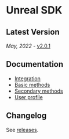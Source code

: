 # Unreal SDK

## Latest Version

_May, 2022_ - [v2.0.1](https://github.com/devtodev-analytics/unreal-sdk-2.0/releases/latest)

## Documentation

* [Integration](https://docs.devtodev.com/integration/integration-of-sdk-v2/sdk-integration/unreal-engine)
* [Basic methods](https://docs.devtodev.com/integration/integration-of-sdk-v2/setting-up-events/basic-methods)
* [Secondary methods](https://docs.devtodev.com/integration/integration-of-sdk-v2/setting-up-events/secondary-methods)
* [User profile](https://docs.devtodev.com/integration/integration-of-sdk-v2/setting-up-events/user-profile)

## Changelog

See [releases](https://github.com/devtodev-analytics/unreal-sdk-2.0/releases).
